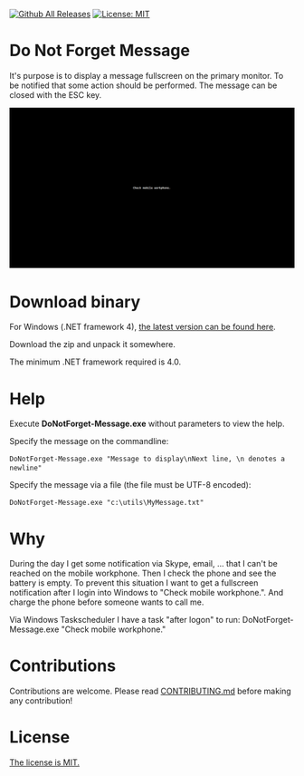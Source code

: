 [![Github All Releases](https://img.shields.io/github/downloads/MircoBabin/DoNotForget-Message/total)](https://github.com/MircoBabin/DoNotForget-Message/releases)
[![License: MIT](https://img.shields.io/badge/License-MIT-yellow.svg)](https://github.com/MircoBabin/DoNotForget-Message/blob/master/LICENSE.md)

# Do Not Forget Message
It's purpose is to display a message fullscreen on the primary monitor. To be notified that some action should be performed. The message can be closed with the ESC key.

![Screenshot](screenshot.png)

# Download binary
For Windows (.NET framework 4), [the latest version can be found here](https://github.com/MircoBabin/DoNotForget-Message/releases/latest "Lastest Version").

Download the zip and unpack it somewhere.

The minimum .NET framework required is 4.0.

# Help

Execute **DoNotForget-Message.exe** without parameters to view the help.

Specify the message on the commandline:
```
DoNotForget-Message.exe "Message to display\nNext line, \n denotes a newline"
```

Specify the message via a file (the file must be UTF-8 encoded):
```
DoNotForget-Message.exe "c:\utils\MyMessage.txt"
```

# Why
During the day I get some notification via Skype, email, ... that I can't be reached on the mobile workphone. Then I check the phone and see the battery is empty. To prevent this situation I want to get a fullscreen notification after I login into Windows to "Check mobile workphone.". And charge the phone before someone wants to call me.

Via Windows Taskscheduler I have a task "after logon" to run: DoNotForget-Message.exe "Check mobile workphone."

# Contributions
Contributions are welcome. Please read [CONTRIBUTING.md](CONTRIBUTING.md "contributing") before making any contribution!

# License
[The license is MIT.](LICENSE.md "license")





